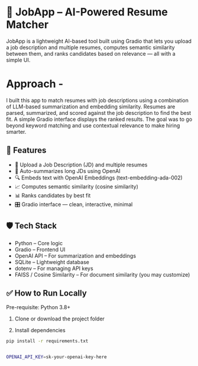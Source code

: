 # 🧠 JobApp – AI-Powered Resume Matcher

JobApp is a lightweight AI-based tool built using Gradio that lets you upload a job description and multiple resumes, computes semantic similarity between them, and ranks candidates based on relevance — all with a simple UI.

# Approach - 
I built this app to match resumes with job descriptions using a combination of LLM-based summarization and embedding similarity. Resumes are parsed, summarized, and scored against the job description to find the best fit. A simple Gradio interface displays the ranked results. The goal was to go beyond keyword matching and use contextual relevance to make hiring smarter.

## 🚀 Features
- 📄 Upload a Job Description (JD) and multiple resumes
- 🧠 Auto-summarizes long JDs using OpenAI
- 🔍 Embeds text with OpenAI Embeddings (text-embedding-ada-002)
- 📈 Computes semantic similarity (cosine similarity)
- 📊 Ranks candidates by best fit
- 🎛️ Gradio interface — clean, interactive, minimal

## 🛡️ Tech Stack
- Python – Core logic
- Gradio – Frontend UI
- OpenAI API – For summarization and embeddings
- SQLite – Lightweight database
- dotenv – For managing API keys
- FAISS / Cosine Similarity – For document similarity (you may customize)


## ✅ How to Run Locally

Pre-requisite: Python 3.8+

1. Clone or download the project folder

2. Install dependencies

```bash
pip install -r requirements.txt


OPENAI_API_KEY=sk-your-openai-key-here

